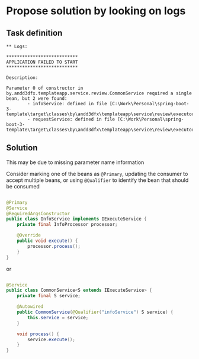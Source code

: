 # Propose solution by looking on logs

## Task definition

```
** Logs:

***************************
APPLICATION FAILED TO START
***************************

Description:

Parameter 0 of constructor in by.andd3dfx.templateapp.service.review.CommonService required a single bean, but 2 were found:
        - infoService: defined in file [C:\Work\Personal\spring-boot-3-template\target\classes\by\andd3dfx\templateapp\service\review\executors\InfoService.class]
        - requestService: defined in file [C:\Work\Personal\spring-boot-3-template\target\classes\by\andd3dfx\templateapp\service\review\executors\RequestService.class]
```

## Solution

This may be due to missing parameter name information

Consider marking one of the beans as `@Primary`, updating the consumer to accept multiple beans, or using
`@Qualifier` to identify the bean that should be consumed

```java

@Primary
@Service
@RequiredArgsConstructor
public class InfoService implements IExecuteService {
    private final InfoProcessor processor;

    @Override
    public void execute() {
        processor.process();
    }
}
```

or

```java

@Service
public class CommonService<S extends IExecuteService> {
    private final S service;

    @Autowired
    public CommonService(@Qualifier("infoService") S service) {
        this.service = service;
    }

    void process() {
        service.execute();
    }
}
```

